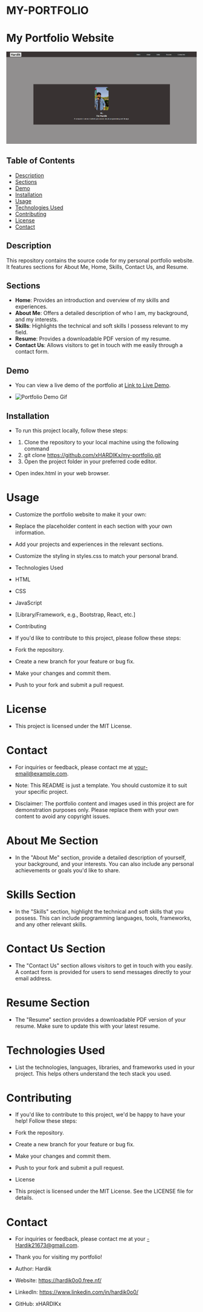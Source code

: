 # MY-PORTFOLIO

# My Portfolio Website

![Portfolio Preview](docs/portfolio_preview.png)

## Table of Contents

- [Description](#description)
- [Sections](#sections)
- [Demo](#demo)
- [Installation](#installation)
- [Usage](#usage)
- [Technologies Used](#technologies-used)
- [Contributing](#contributing)
- [License](#license)
- [Contact](#contact)

## Description

This repository contains the source code for my personal portfolio website. It features sections for About Me, Home, Skills, Contact Us, and Resume.

## Sections

- **Home**: Provides an introduction and overview of my skills and experiences.
- **About Me**: Offers a detailed description of who I am, my background, and my interests.
- **Skills**: Highlights the technical and soft skills I possess relevant to my field.
- **Resume**: Provides a downloadable PDF version of my resume.
- **Contact Us**: Allows visitors to get in touch with me easily through a contact form.

## Demo

- You can view a live demo of the portfolio at [Link to Live Demo](https://hardik0o0.free.nf/).

- ![Portfolio Demo Gif](portfolio_demo.gif)

## Installation

- To run this project locally, follow these steps:

- 1. Clone the repository to your local machine using the following command
- 2. git clone https://github.com/xHARDIKx/my-portfolio.git
- 3. Open the project folder in your preferred code editor.

- Open index.html in your web browser.

# Usage

- Customize the portfolio website to make it your own:

- Replace the placeholder content in each section with your own information.
- Add your projects and experiences in the relevant sections.
- Customize the styling in styles.css to match your personal brand.
- Technologies Used
- HTML
- CSS
- JavaScript
- [Library/Framework, e.g., Bootstrap, React, etc.]
- Contributing
- If you'd like to contribute to this project, please follow these steps:

- Fork the repository.
- Create a new branch for your feature or bug fix.
- Make your changes and commit them.
- Push to your fork and submit a pull request.

# License
- This project is licensed under the MIT License.

# Contact

- For inquiries or feedback, please contact me at your-email@example.com.

- Note: This README is just a template. You should customize it to suit your specific project.

- Disclaimer: The portfolio content and images used in this project are for demonstration purposes only. Please replace them with your own content to avoid any copyright issues.

# About Me Section
- In the "About Me" section, provide a detailed description of yourself, your background, and your interests. You can also include any personal achievements or goals you'd like to share.

# Skills Section
- In the "Skills" section, highlight the technical and soft skills that you possess. This can include programming languages, tools, frameworks, and any other relevant skills.

# Contact Us Section
- The "Contact Us" section allows visitors to get in touch with you easily. A contact form is provided for users to send messages directly to your email address.

# Resume Section
- The "Resume" section provides a downloadable PDF version of your resume. Make sure to update this with your latest resume.

# Technologies Used
- List the technologies, languages, libraries, and frameworks used in your project. This helps others understand the tech stack you used.

# Contributing
- If you'd like to contribute to this project, we'd be happy to have your help! Follow these steps:

- Fork the repository.
- Create a new branch for your feature or bug fix.
- Make your changes and commit them.
- Push to your fork and submit a pull request.
- License
- This project is licensed under the MIT License. See the LICENSE file for details.

# Contact
- For inquiries or feedback, please contact me at your -Hardik21673@gmail.com.

- Thank you for visiting my portfolio!

- Author: Hardik

- Website: https://hardik0o0.free.nf/

- LinkedIn: https://www.linkedin.com/in/hardik0o0/

- GitHub: xHARDIKx

